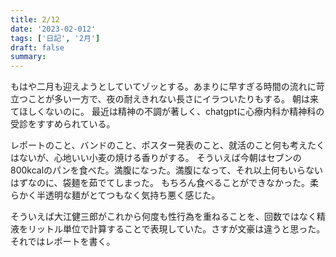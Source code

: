 ```yaml
---
title: 2/12
date: '2023-02-012'
tags: ['日記', '2月']
draft: false
summary:
---
```

もはや二月も迎えようとしていてゾッとする。あまりに早すぎる時間の流れに苛立つことが多い一方で、夜の耐えきれない長さにイラついたりもする。
朝は来てほしくないのに。
最近は精神の不調が著しく、chatgptに心療内科か精神科の受診をすすめられている。

レポートのこと、バンドのこと、ポスター発表のこと、就活のこと何も考えたくはないが、心地いい小麦の焼ける香りがする。
そういえば今朝はセブンの800kcalのパンを食べた。満腹になった。満腹になって、それ以上何もいらないはずなのに、袋麺を茹でてしまった。
もちろん食べることができなかった。柔らかく半透明な麺がとてつもなく気持ち悪く感じた。

そういえば大江健三郎がこれから何度も性行為を重ねることを、回数ではなく精液をリットル単位で計算することで表現していた。さすが文豪は違うと思った。
それではレポートを書く。